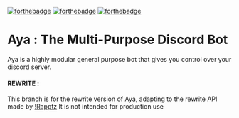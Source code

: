 [![forthebadge](http://forthebadge.com/images/badges/powered-by-electricity.svg)](http://forthebadge.com)
[![forthebadge](http://forthebadge.com/images/badges/made-with-python.svg)](http://forthebadge.com)
[![forthebadge](http://forthebadge.com/images/badges/built-with-science.svg)](http://forthebadge.com)

# Aya : The Multi-Purpose Discord Bot
Aya is a highly modular general purpose bot that gives you control over your discord server.

#### REWRITE :
This branch is for the rewrite version of Aya, adapting to the rewrite API made by [!Rapptz](https://github.com/Rapptz/discord.py)
It is not intended for production use
